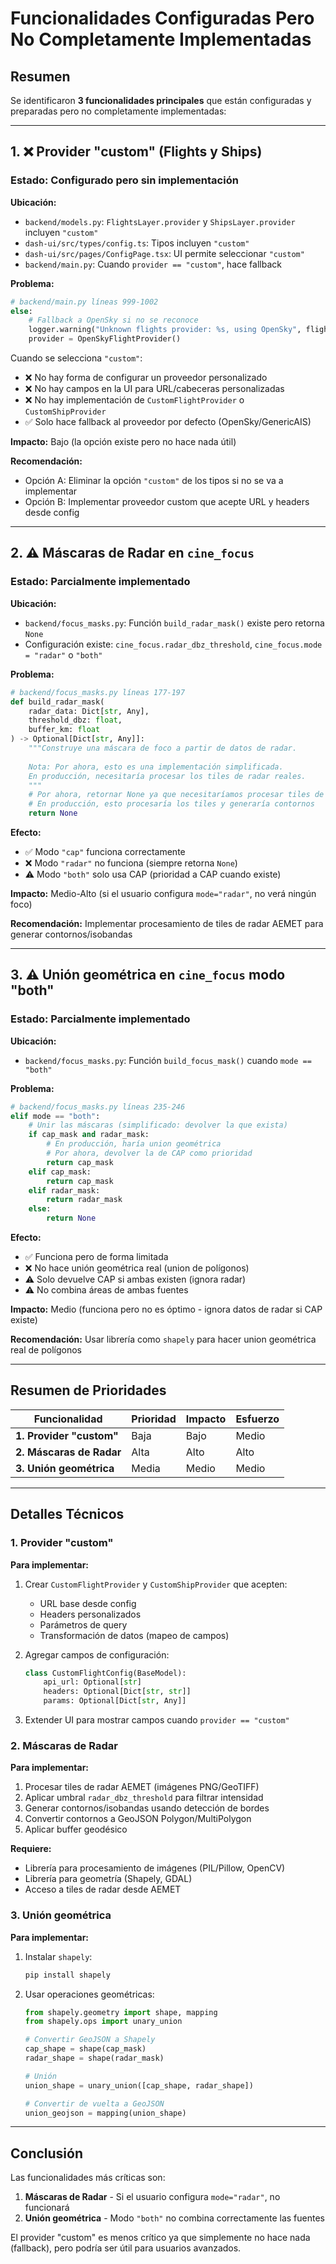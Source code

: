 # Funcionalidades Configuradas Pero No Completamente Implementadas

## Resumen

Se identificaron **3 funcionalidades principales** que están configuradas y preparadas pero no completamente implementadas:

---

## 1. ❌ Provider "custom" (Flights y Ships)

### Estado: Configurado pero sin implementación

**Ubicación:**
- `backend/models.py`: `FlightsLayer.provider` y `ShipsLayer.provider` incluyen `"custom"`
- `dash-ui/src/types/config.ts`: Tipos incluyen `"custom"`
- `dash-ui/src/pages/ConfigPage.tsx`: UI permite seleccionar `"custom"`
- `backend/main.py`: Cuando `provider == "custom"`, hace fallback

**Problema:**
```python
# backend/main.py líneas 999-1002
else:
    # Fallback a OpenSky si no se reconoce
    logger.warning("Unknown flights provider: %s, using OpenSky", flights_config.provider)
    provider = OpenSkyFlightProvider()
```

Cuando se selecciona `"custom"`:
- ❌ No hay forma de configurar un proveedor personalizado
- ❌ No hay campos en la UI para URL/cabeceras personalizadas
- ❌ No hay implementación de `CustomFlightProvider` o `CustomShipProvider`
- ✅ Solo hace fallback al proveedor por defecto (OpenSky/GenericAIS)

**Impacto:** Bajo (la opción existe pero no hace nada útil)

**Recomendación:** 
- Opción A: Eliminar la opción `"custom"` de los tipos si no se va a implementar
- Opción B: Implementar proveedor custom que acepte URL y headers desde config

---

## 2. ⚠️ Máscaras de Radar en `cine_focus`

### Estado: Parcialmente implementado

**Ubicación:**
- `backend/focus_masks.py`: Función `build_radar_mask()` existe pero retorna `None`
- Configuración existe: `cine_focus.radar_dbz_threshold`, `cine_focus.mode = "radar"` o `"both"`

**Problema:**
```python
# backend/focus_masks.py líneas 177-197
def build_radar_mask(
    radar_data: Dict[str, Any],
    threshold_dbz: float,
    buffer_km: float
) -> Optional[Dict[str, Any]]:
    """Construye una máscara de foco a partir de datos de radar.
    
    Nota: Por ahora, esto es una implementación simplificada.
    En producción, necesitaría procesar los tiles de radar reales.
    """
    # Por ahora, retornar None ya que necesitaríamos procesar tiles de radar
    # En producción, esto procesaría los tiles y generaría contornos
    return None
```

**Efecto:**
- ✅ Modo `"cap"` funciona correctamente
- ❌ Modo `"radar"` no funciona (siempre retorna `None`)
- ⚠️ Modo `"both"` solo usa CAP (prioridad a CAP cuando existe)

**Impacto:** Medio-Alto (si el usuario configura `mode="radar"`, no verá ningún foco)

**Recomendación:** Implementar procesamiento de tiles de radar AEMET para generar contornos/isobandas

---

## 3. ⚠️ Unión geométrica en `cine_focus` modo "both"

### Estado: Parcialmente implementado

**Ubicación:**
- `backend/focus_masks.py`: Función `build_focus_mask()` cuando `mode == "both"`

**Problema:**
```python
# backend/focus_masks.py líneas 235-246
elif mode == "both":
    # Unir las máscaras (simplificado: devolver la que exista)
    if cap_mask and radar_mask:
        # En producción, haría union geométrica
        # Por ahora, devolver la de CAP como prioridad
        return cap_mask
    elif cap_mask:
        return cap_mask
    elif radar_mask:
        return radar_mask
    else:
        return None
```

**Efecto:**
- ✅ Funciona pero de forma limitada
- ❌ No hace unión geométrica real (union de polígonos)
- ⚠️ Solo devuelve CAP si ambas existen (ignora radar)
- ⚠️ No combina áreas de ambas fuentes

**Impacto:** Medio (funciona pero no es óptimo - ignora datos de radar si CAP existe)

**Recomendación:** Usar librería como `shapely` para hacer union geométrica real de polígonos

---

## Resumen de Prioridades

| Funcionalidad | Prioridad | Impacto | Esfuerzo |
|---------------|-----------|---------|----------|
| **1. Provider "custom"** | Baja | Bajo | Medio |
| **2. Máscaras de Radar** | Alta | Alto | Alto |
| **3. Unión geométrica** | Media | Medio | Medio |

---

## Detalles Técnicos

### 1. Provider "custom"

**Para implementar:**
1. Crear `CustomFlightProvider` y `CustomShipProvider` que acepten:
   - URL base desde config
   - Headers personalizados
   - Parámetros de query
   - Transformación de datos (mapeo de campos)

2. Agregar campos de configuración:
   ```python
   class CustomFlightConfig(BaseModel):
       api_url: Optional[str]
       headers: Optional[Dict[str, str]]
       params: Optional[Dict[str, Any]]
   ```

3. Extender UI para mostrar campos cuando `provider == "custom"`

### 2. Máscaras de Radar

**Para implementar:**
1. Procesar tiles de radar AEMET (imágenes PNG/GeoTIFF)
2. Aplicar umbral `radar_dbz_threshold` para filtrar intensidad
3. Generar contornos/isobandas usando detección de bordes
4. Convertir contornos a GeoJSON Polygon/MultiPolygon
5. Aplicar buffer geodésico

**Requiere:**
- Librería para procesamiento de imágenes (PIL/Pillow, OpenCV)
- Librería para geometría (Shapely, GDAL)
- Acceso a tiles de radar desde AEMET

### 3. Unión geométrica

**Para implementar:**
1. Instalar `shapely`:
   ```bash
   pip install shapely
   ```

2. Usar operaciones geométricas:
   ```python
   from shapely.geometry import shape, mapping
   from shapely.ops import unary_union
   
   # Convertir GeoJSON a Shapely
   cap_shape = shape(cap_mask)
   radar_shape = shape(radar_mask)
   
   # Unión
   union_shape = unary_union([cap_shape, radar_shape])
   
   # Convertir de vuelta a GeoJSON
   union_geojson = mapping(union_shape)
   ```

---

## Conclusión

Las funcionalidades más críticas son:
1. **Máscaras de Radar** - Si el usuario configura `mode="radar"`, no funcionará
2. **Unión geométrica** - Modo `"both"` no combina correctamente las fuentes

El provider "custom" es menos crítico ya que simplemente no hace nada (fallback), pero podría ser útil para usuarios avanzados.

